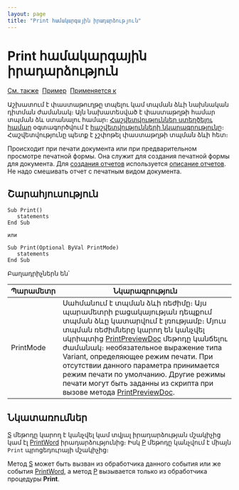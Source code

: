 ```yaml
---
layout: page
title: "Print համակարգային իրադարձություն"
---
```


# Print համակարգային իրադարձություն


[См. также](../scriptstproced.html)&nbsp; [Пример](../Examples/E_AsDocPrint.html)&nbsp; [Применяется к](../Defs/doc.html)

Աշխատում է փաստաթուղթը տպելու կամ տպման ձևի նախնական դիտման ժամանակ։ Այն նախատեսված է փաստաթղթի համար տպման ձև ստանալու համար։ [Հաշվետվություններ ստեղծելու համար](../Functions/Functions/CreateRepViewer.html) օգտագործվում է [հաշվետվությունների նկարագրությունը](../Defs/report.html)։ Հաշվետվությունը պետք է չշփոթել փաստաթղթի տպման ձևի հետ։

Происходит при печати документа или при предварительном просмотре печатной формы. Она служит для создания печатной формы для документа. Для [создания отчетов](../Functions/Functions/CreateRepViewer.html) используется [описание отчетов](../Defs/report.html). Не надо смешивать отчет с печатным видом документа.



## Շարահյուսություն

```as4x
Sub Print()
   statements
End Sub

или

Sub Print(Optional ByVal PrintMode)
   statements
End Sub
```

Բաղադրիչներն են՝ 


| Պարամետր | Նկարագրություն |
|--|--|
| PrintMode | Սահմանում է տպման ձևի ռեժիմը։ Այս պարամետրի բացակայության դեպքում տպման ձևը կատարվում է լռությամբ։ Մյուս տպման ռեժիմները կարող են կանչվել սկրիպտից [PrintPreviewDoc](../Functions/Functions/InterfaceManagment/PrintPreviewDoc.html) մեթոդը կանճելու ժամանակ։ необязательное выражение типа Variant, определяющее режим печати. При отсутствии данного параметра принимается режим печати по умолчанию. Другие режимы печати могут быть заданны из скрипта при вызове метода [PrintPreviewDoc](../Functions/Functions/InterfaceManagment/PrintPreviewDoc.html). |


## Նկատառումներ

[S](../Functions/AsDocPrint/S.md) մեթոդը կարող է կանչվել կամ տվյալ իրադարձության մշակիչից կամ էլ [PrintWord](PrintWord.html) իրադարձությունից։ Իսկ [P](../Functions/AsDocPrint/P.html) մեթոդը կանչվում է միայն `Print` պրոցեդուրայի մշակիչից։  

Метод [S](../Functions/AsDocPrint/S.html) может быть вызван из обработчика данного события или же события [PrintWord](PrintWord.html), а метод [P](../Functions/AsDocPrint/P.html)
вызывается только из обработчика процедуры <strong>Print</strong>.


